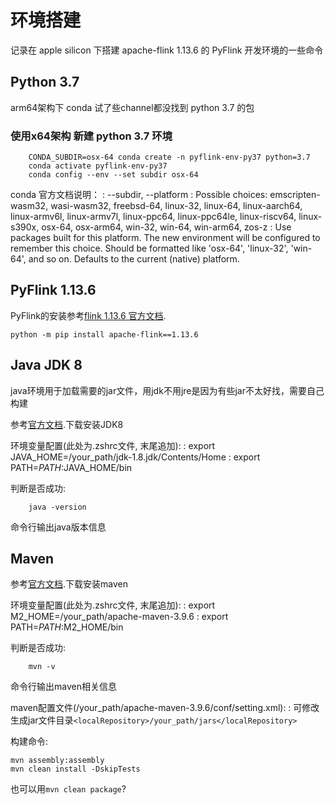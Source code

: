 # 环境搭建

记录在 apple silicon 下搭建 apache-flink 1.13.6 的 PyFlink 开发环境的一些命令

## Python 3.7

arm64架构下 conda 试了些channel都没找到 python 3.7 的包

### 使用x64架构 新建 python 3.7 环境
```shell
    CONDA_SUBDIR=osx-64 conda create -n pyflink-env-py37 python=3.7
    conda activate pyflink-env-py37
    conda config --env --set subdir osx-64
```

conda 官方文档说明：
: --subdir, --platform
: Possible choices: emscripten-wasm32, wasi-wasm32, freebsd-64, linux-32, linux-64, linux-aarch64, linux-armv6l, 
linux-armv7l, linux-ppc64, linux-ppc64le, linux-riscv64, linux-s390x, osx-64, osx-arm64, win-32, win-64, win-arm64, 
zos-z
: Use packages built for this platform. The new environment will be configured to remember this choice. 
Should be formatted like 'osx-64', 'linux-32', 'win-64', and so on. Defaults to the current (native) platform.


## PyFlink 1.13.6
PyFlink的安装参考<a href="https://nightlies.apache.org/flink/flink-docs-release-1.13/">flink 1.13.6 官方文档</a>.
```shell
python -m pip install apache-flink==1.13.6
```

## Java JDK 8
java环境用于加载需要的jar文件，用jdk不用jre是因为有些jar不太好找，需要自己构建

参考<a href="https://www.oracle.com/cn/java/technologies/downloads/#java8-mac">官方文档</a>.下载安装JDK8

环境变量配置(此处为.zshrc文件, 末尾追加):
: export JAVA_HOME=/your_path/jdk-1.8.jdk/Contents/Home
: export PATH=$PATH:$JAVA_HOME/bin

判断是否成功:
```shell
    java -version
```
命令行输出java版本信息


## Maven
参考<a href="https://maven.apache.org/install.html">官方文档</a>.下载安装maven

环境变量配置(此处为.zshrc文件, 末尾追加):
: export M2_HOME=/your_path/apache-maven-3.9.6
: export PATH=$PATH:$M2_HOME/bin

判断是否成功:
```shell
    mvn -v
```
命令行输出maven相关信息

maven配置文件(/your_path/apache-maven-3.9.6/conf/setting.xml):
: 可修改生成jar文件目录`<localRepository>/your_path/jars</localRepository>`

构建命令:
```Shell
mvn assembly:assembly
mvn clean install -DskipTests
```
也可以用`mvn clean package`?

